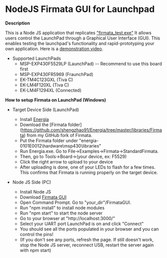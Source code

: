 NodeJS Firmata GUI for Launchpad
==========

**Description**

This is a Node JS application that replicates ["firmata_test.exe"](http://firmata.org/) It allows users control the LaunchPad through a Graphical User Interface (GUI). This enables testing the launchpad's functionality and rapid-prototyping your own application. Here is a [demonstration video](http://youtu.be/t-D9XZS2DeQ).

* Supported LaunchPads
	* MSP-EXP430F5529LP (LaunchPad) -- Recommend to use this board first
	* MSP-EXP430FR5969 (FraunchPad)
	* EK-TM4C123GXL (Tiva C)
	* EK-LM4F120XL (Tiva C)
	* EK-LM4F1294XL (Connected)

**How to setup Firmata on LaunchPad (Windows)**

* Target Device Side (LaunchPad)
	* Install [Energia](http://energia.nu/download/)
	* Download the [Firmata folder] (https://github.com/shengzhao91/Energia/tree/master/libraries/Firmata) from my GitHub fork of Firmata. 
	* Put the Firmata folder under "energia-0101E0012\hardware\msp430\libraries"
	* Run Energia.exe. Go to File->Examples->Firmata->StandardFirmata.
	* Then, go to Tools->Board->(your device, ex: F5529)
	* Click the right arrow to upload to your device
	* After uploading is done, one of your LEDs to flash for a few times. This confirms that Firmata is running properly on the target device.

* Node JS Side (PC)
	* Install Node JS
	* Download [Firmata GUI](https://github.com/shengzhao91/FirmataGUI)
	* Open Command Prompt. Go to "your_dir"/FirmataGUI.
	* Run "npm install" to install node modules
	* Run "npm start" to start the node server
	* Go to your browser at "http://localhost:3000/"
	* Select your UART port LaunchPad is on and click "Connect"
	* You should see all the ports populated in your browser and you can control the pins!
	* (If you don't see any ports, refresh the page. If still doesn't work, stop the Node JS server, reconnect USB, restart the server again with npm start)
